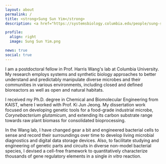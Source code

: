 ```yaml
---
layout: about
permalink: /
title: <strong>Sung Sun Yim</strong>
description: <a href="https://systemsbiology.columbia.edu/people/sung-sun-yim">Postdoctoral Fellow at Columbia University</a> | Systems & Synthetic Biology

profile:
  align: right
  image: Sung Sun Yim.png

news: true
social: true
---
```


I am a postdoctoral fellow in Prof. Harris Wang's lab at Columbia University. My research employs systems and synthetic biology approaches to better understand and predictably manipulate diverse microbes and their communities in various environments, including closed and defined bioreactors as well as open and natural habitats.

I received my Ph.D. degree in Chemical and Biomolecular Engineering from KAIST, where I worked with Prof. Ki Jun Jeong. My dissertation work focused on developing genetic tools for a food-grade industrial microbe, <i>Corynebacterium glutamicum</i>, and extending its carbon substrate range towards raw plant biomass for consolidated bioprocessing.

In the Wang lab, I have changed gear a bit and engineered bacterial cells to sense and record their surroundings over time to develop living microbial diagnostics and digital data storage devices. Also, to facilitate studying and engineering of genetic parts and circuits in diverse non-model bacterial species, I devised a cell-free framework to quantitatively characterize thousands of gene regulatory elements in a single <i>in vitro</i> reaction.